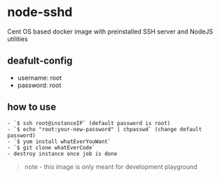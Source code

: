 # node-sshd

Cent OS based docker image with preinstalled SSH server and NodeJS utilities

## deafult-config

- username: root
- password: root

## how to use
```
- `$ ssh root@instanceIP` (default password is root)
- `$ echo "root:your-new-password" | chpasswd` (change default password)
- `$ yum install whatEverYouWant`
- `$ git clone whatEverCode`
- destroy instance once job is done
```

> note - this image is only meant for development playground
